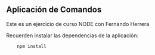 ## Aplicación de Comandos

Este es un ejercicio de curso NODE con Fernando Herrera

Recuerden instalar las dependencias de la aplicación:

```
    npm install
```